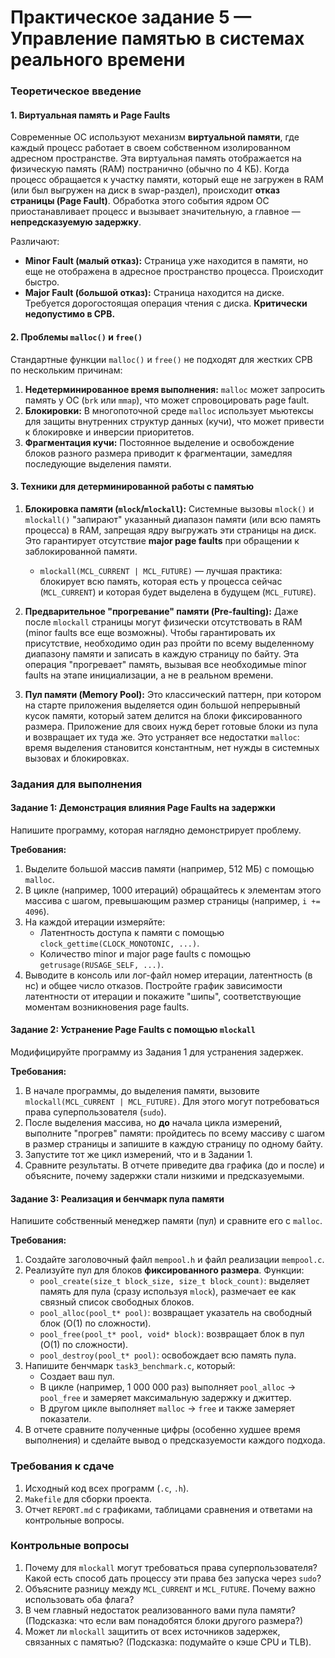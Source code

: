 # Практическое задание 5 — Управление памятью в системах реального времени

### Теоретическое введение

#### 1. Виртуальная память и Page Faults

Современные ОС используют механизм **виртуальной памяти**, где каждый процесс работает в своем собственном изолированном адресном пространстве. Эта виртуальная память отображается на физическую память (RAM) постранично (обычно по 4 КБ). Когда процесс обращается к участку памяти, который еще не загружен в RAM (или был выгружен на диск в swap-раздел), происходит **отказ страницы (Page Fault)**. Обработка этого события ядром ОС приостанавливает процесс и вызывает значительную, а главное — **непредсказуемую задержку**.

Различают:
- **Minor Fault (малый отказ):** Страница уже находится в памяти, но еще не отображена в адресное пространство процесса. Происходит быстро.
- **Major Fault (большой отказ):** Страница находится на диске. Требуется дорогостоящая операция чтения с диска. **Критически недопустимо в СРВ.**

#### 2. Проблемы `malloc()` и `free()`

Стандартные функции `malloc()` и `free()` не подходят для жестких СРВ по нескольким причинам:
1.  **Недетерминированное время выполнения:** `malloc` может запросить память у ОС (`brk` или `mmap`), что может спровоцировать page fault.
2.  **Блокировки:** В многопоточной среде `malloc` использует мьютексы для защиты внутренних структур данных (кучи), что может привести к блокировке и инверсии приоритетов.
3.  **Фрагментация кучи:** Постоянное выделение и освобождение блоков разного размера приводит к фрагментации, замедляя последующие выделения памяти.

#### 3. Техники для детерминированной работы с памятью

1.  **Блокировка памяти (`mlock`/`mlockall`):**
    Системные вызовы `mlock()` и `mlockall()` "запирают" указанный диапазон памяти (или всю память процесса) в RAM, запрещая ядру выгружать эти страницы на диск. Это гарантирует отсутствие **major page faults** при обращении к заблокированной памяти.
    - `mlockall(MCL_CURRENT | MCL_FUTURE)` — лучшая практика: блокирует всю память, которая есть у процесса сейчас (`MCL_CURRENT`) и которая будет выделена в будущем (`MCL_FUTURE`).

2.  **Предварительное "прогревание" памяти (Pre-faulting):**
    Даже после `mlockall` страницы могут физически отсутствовать в RAM (minor faults все еще возможны). Чтобы гарантировать их присутствие, необходимо один раз пройти по всему выделенному диапазону памяти и записать в каждую страницу по байту. Эта операция "прогревает" память, вызывая все необходимые minor faults на этапе инициализации, а не в реальном времени.

3.  **Пул памяти (Memory Pool):**
    Это классический паттерн, при котором на старте приложения выделяется один большой непрерывный кусок памяти, который затем делится на блоки фиксированного размера. Приложение для своих нужд берет готовые блоки из пула и возвращает их туда же. Это устраняет все недостатки `malloc`: время выделения становится константным, нет нужды в системных вызовах и блокировках.

### Задания для выполнения

#### Задание 1: Демонстрация влияния Page Faults на задержки

Напишите программу, которая наглядно демонстрирует проблему.

**Требования:**
1.  Выделите большой массив памяти (например, 512 МБ) с помощью `malloc`.
2.  В цикле (например, 1000 итераций) обращайтесь к элементам этого массива с шагом, превышающим размер страницы (например, `i += 4096`).
3.  На каждой итерации измеряйте:
    -   Латентность доступа к памяти с помощью `clock_gettime(CLOCK_MONOTONIC, ...)`.
    -   Количество minor и major page faults с помощью `getrusage(RUSAGE_SELF, ...)`.
4.  Выводите в консоль или лог-файл номер итерации, латентность (в нс) и общее число отказов. Постройте график зависимости латентности от итерации и покажите "шипы", соответствующие моментам возникновения page faults.

#### Задание 2: Устранение Page Faults с помощью `mlockall`

Модифицируйте программу из Задания 1 для устранения задержек.

**Требования:**
1.  В начале программы, до выделения памяти, вызовите `mlockall(MCL_CURRENT | MCL_FUTURE)`. Для этого могут потребоваться права суперпользователя (`sudo`).
2.  После выделения массива, но **до** начала цикла измерений, выполните "прогрев" памяти: пройдитесь по всему массиву с шагом в размер страницы и запишите в каждую страницу по одному байту.
3.  Запустите тот же цикл измерений, что и в Задании 1.
4.  Сравните результаты. В отчете приведите два графика (до и после) и объясните, почему задержки стали низкими и предсказуемыми.

#### Задание 3: Реализация и бенчмарк пула памяти

Напишите собственный менеджер памяти (пул) и сравните его с `malloc`.

**Требования:**
1.  Создайте заголовочный файл `mempool.h` и файл реализации `mempool.c`.
2.  Реализуйте пул для блоков **фиксированного размера**. Функции:
    -   `pool_create(size_t block_size, size_t block_count)`: выделяет память для пула (сразу используя `mlock`), размечает ее как связный список свободных блоков.
    -   `pool_alloc(pool_t* pool)`: возвращает указатель на свободный блок (O(1) по сложности).
    -   `pool_free(pool_t* pool, void* block)`: возвращает блок в пул (O(1) по сложности).
    -   `pool_destroy(pool_t* pool)`: освобождает всю память пула.
3.  Напишите бенчмарк `task3_benchmark.c`, который:
    -   Создает ваш пул.
    -   В цикле (например, 1 000 000 раз) выполняет `pool_alloc` -> `pool_free` и замеряет максимальную задержку и джиттер.
    -   В другом цикле выполняет `malloc` -> `free` и также замеряет показатели.
4.  В отчете сравните полученные цифры (особенно худшее время выполнения) и сделайте вывод о предсказуемости каждого подхода.

### Требования к сдаче

1.  Исходный код всех программ (`.c`, `.h`).
2.  `Makefile` для сборки проекта.
3.  Отчет `REPORT.md` с графиками, таблицами сравнения и ответами на контрольные вопросы.

### Контрольные вопросы

1.  Почему для `mlockall` могут требоваться права суперпользователя? Какой есть способ дать процессу эти права без запуска через `sudo`?
2.  Объясните разницу между `MCL_CURRENT` и `MCL_FUTURE`. Почему важно использовать оба флага?
3.  В чем главный недостаток реализованного вами пула памяти? (Подсказка: что если вам понадобятся блоки другого размера?)
4.  Может ли `mlockall` защитить от всех источников задержек, связанных с памятью? (Подсказка: подумайте о кэше CPU и TLB).

